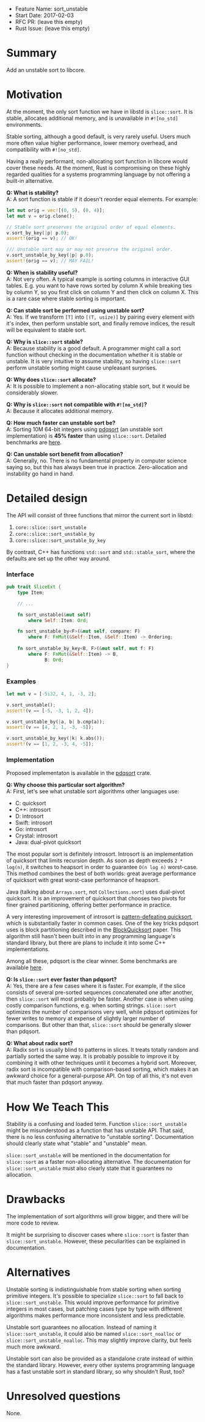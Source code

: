 - Feature Name: sort_unstable
- Start Date: 2017-02-03
- RFC PR: (leave this empty)
- Rust Issue: (leave this empty)

# Summary
[summary]: #summary

Add an unstable sort to libcore.

# Motivation
[motivation]: #motivation

At the moment, the only sort function we have in libstd is `slice::sort`. It is stable,
allocates additional memory, and is unavailable in `#![no_std]` environments.

Stable sorting, although a good default, is very rarely useful. Users much more often
value higher performance, lower memory overhead, and compatibility with `#![no_std]`.

Having a really performant, non-allocating sort function in libcore would cover these
needs. At the moment, Rust is compromising on these highly regarded qualities for a
systems programming language by not offering a built-in alternative.

**Q: What is stability?**<br>
A: A sort function is stable if it doesn't reorder equal elements. For example:
```rust
let mut orig = vec![(0, 5), (0, 4)];
let mut v = orig.clone();

// Stable sort preserves the original order of equal elements.
v.sort_by_key(|p| p.0);
assert!(orig == v); // OK!

/// Unstable sort may or may not preserve the original order.
v.sort_unstable_by_key(|p| p.0);
assert!(orig == v); // MAY FAIL!
```

**Q: When is stability useful?**<br>
A: Not very often. A typical example is sorting columns in interactive GUI tables.
E.g. you want to have rows sorted by column X while breaking ties by column Y, so you
first click on column Y and then click on column X. This is a rare case where stable
sorting is important.

**Q: Can stable sort be performed using unstable sort?**<br>
A: Yes. If we transform `[T]` into `[(T, usize)]` by pairing every element with it's
index, then perform unstable sort, and finally remove indices, the result will be
equivalent to stable sort.

**Q: Why is `slice::sort` stable?**<br>
A: Because stability is a good default. A programmer might call a sort function
without checking in the documentation whether it is stable or unstable. It is very
intuitive to assume stability, so having `slice::sort` perform unstable sorting might
cause unpleasant surprises.

**Q: Why does `slice::sort` allocate?**<br>
A: It is possible to implement a non-allocating stable sort, but it would be
considerably slower.

**Q: Why is `slice::sort` not compatible with `#![no_std]`?**<br>
A: Because it allocates additional memory.

**Q: How much faster can unstable sort be?**<br>
A: Sorting 10M 64-bit integers using [pdqsort][stjepang-pdqsort] (an
unstable sort implementation) is **45% faster** than using `slice::sort`.
Detailed benchmarks are [here](https://github.com/stjepang/pdqsort#extensive-benchmarks).

**Q: Can unstable sort benefit from allocation?**<br>
A: Generally, no. There is no fundamental property in computer science saying so,
but this has always been true in practice. Zero-allocation and instability go
hand in hand.

# Detailed design
[design]: #detailed-design

The API will consist of three functions that mirror the current sort in libstd:

1. `core::slice::sort_unstable`
2. `core::slice::sort_unstable_by`
3. `core::slice::sort_unstable_by_key`

By contrast, C++ has functions `std::sort` and `std::stable_sort`, where the
defaults are set up the other way around.

### Interface

```rust
pub trait SliceExt {
    type Item;

    // ...

    fn sort_unstable(&mut self)
        where Self::Item: Ord;

    fn sort_unstable_by<F>(&mut self, compare: F)
        where F: FnMut(&Self::Item, &Self::Item) -> Ordering;
  
    fn sort_unstable_by_key<B, F>(&mut self, mut f: F)
        where F: FnMut(&Self::Item) -> B,
              B: Ord;
}
```

### Examples

```rust
let mut v = [-5i32, 4, 1, -3, 2];

v.sort_unstable();
assert!(v == [-5, -3, 1, 2, 4]);

v.sort_unstable_by(|a, b| b.cmp(a));
assert!(v == [4, 2, 1, -3, -5]);

v.sort_unstable_by_key(|k| k.abs());
assert!(v == [1, 2, -3, 4, -5]);
```

### Implementation

Proposed implementaton is available in the [pdqsort][stjepang-pdqsort] crate.

**Q: Why choose this particular sort algorithm?**<br> 
A: First, let's see what unstable sort algorithms other languages use:

* C: quicksort
* C++: introsort
* D: introsort
* Swift: introsort
* Go: introsort
* Crystal: introsort
* Java: dual-pivot quicksort

The most popular sort is definitely introsort. Introsort is an implementation
of quicksort that limits recursion depth. As soon as depth exceeds `2 * log(n)`,
it switches to heapsort in order to guarantee `O(n log n)` worst-case. This
method combines the best of both worlds: great average performance of
quicksort with great worst-case performance of heapsort.

Java (talking about `Arrays.sort`, not `Collections.sort`) uses dual-pivot
quicksort. It is an improvement of quicksort that chooses two pivots for finer
grained partitioning, offering better performance in practice.

A very interesting improvement of introsort is [pattern-defeating quicksort][orlp-pdqsort],
which is substantially faster in common cases. One of the key tricks pdqsort
uses is block partitioning described in the [BlockQuicksort][blockquicksort] paper.
This algorithm still hasn't been built into in any programming language's
standard library, but there are plans to include it into some C++ implementations.

Among all these, pdqsort is the clear winner. Some benchmarks are available
[here](https://github.com/stjepang/pdqsort#a-simple-benchmark).

**Q: Is `slice::sort` ever faster than pdqsort?**<br>
A: Yes, there are a few cases where it is faster. For example, if the slice
consists of several pre-sorted sequences concatenated one after another, then
`slice::sort` will most probably be faster. Another case is when using costly
comparison functions, e.g. when sorting strings. `slice::sort` optimizes the
number of comparisons very well, while pdqsort optimizes for fewer writes to
memory at expense of slightly larger number of comparisons. But other than
that, `slice::sort` should be generally slower than pdqsort.

**Q: What about radix sort?**<br>
A: Radix sort is usually blind to patterns in slices. It treats totally random
and partially sorted the same way. It is probably possible to improve it
by combining it with other techniques until it becomes a hybrid sort. Moreover,
radix sort is incompatible with comparison-based sorting, which makes it
an awkward choice for a general-purpose API. On top of all this, it's
not even that much faster than pdqsort anyway.

# How We Teach This
[how-we-teach-this]: #how-we-teach-this

Stability is a confusing and loaded term. Function `slice::sort_unstable` might be
misunderstood as a function that has unstable API. That said, there is no
less confusing alternative to "unstable sorting". Documentation should
clearly state what "stable" and "unstable" mean.

`slice::sort_unstable` will be mentioned in the documentation for `slice::sort`
as a faster non-allocating alternative. The documentation for
`slice::sort_unstable` must also clearly state that it guarantees no allocation.

# Drawbacks
[drawbacks]: #drawbacks

The implementation of sort algorithms will grow bigger, and there will be more
code to review.

It might be surprising to discover cases where `slice::sort` is faster than
`slice::sort_unstable`. However, these peculiarities can be explained in
documentation.

# Alternatives
[alternatives]: #alternatives

Unstable sorting is indistinguishable from stable sorting when sorting
primitive integers. It's possible to specialize `slice::sort` to fall back
to `slice::sort_unstable`. This would improve performance for primitive integers in
most cases, but patching cases type by type with different algorithms makes
performance more inconsistent and less predictable.

Unstable sort guarantees no allocation. Instead of naming it `slice::sort_unstable`,
it could also be named `slice::sort_noalloc` or `slice::sort_unstable_noalloc`.
This may slightly improve clarity, but feels much more awkward.

Unstable sort can also be provided as a standalone crate instead of
within the standard library. However, every other systems programming language
has a fast unstable sort in standard library, so why shouldn't Rust, too?

# Unresolved questions
[unresolved]: #unresolved-questions

None.

[orlp-pdqsort]: https://github.com/orlp/pdqsort
[stjepang-pdqsort]: https://github.com/stjepang/pdqsort
[blockquicksort]: http://drops.dagstuhl.de/opus/volltexte/2016/6389/pdf/LIPIcs-ESA-2016-38.pdf 
